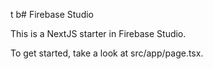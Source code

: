 t b# Firebase Studio

This is a NextJS starter in Firebase Studio.

To get started, take a look at src/app/page.tsx.
